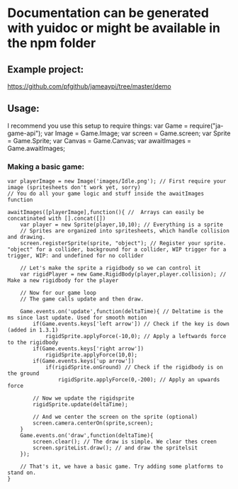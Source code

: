 # Documentation can be generated with yuidoc or might be available in the npm folder

## Example project:
https://github.com/pfgithub/jameaypi/tree/master/demo

## Usage:
I recommend you use this setup to require things:
    var Game = require("ja-game-api");
    var Image = Game.Image;
    var screen = Game.screen;
    var Sprite = Game.Sprite;
    var Canvas = Game.Canvas;
    var awaitImages = Game.awaitImages;
### Making a basic game:
    var playerImage = new Image('images/Idle.png'); // First require your image (spritesheets don't work yet, sorry)
    // You do all your game logic and stuff inside the awaitImages function
    
    awaitImages([playerImage],function(){ //  Arrays can easily be concatinated with [].concat([])
        var player = new Sprite(player,10,10); // Everything is a sprite
        // Sprites are organized into spritesheets, which handle collision and drawing.
        screen.registerSprite(sprite, "object"); // Register your sprite. "object" for a collider, background for a collider, WIP trigger for a trigger, WIP: and undefined for no collider
        
        // Let's make the sprite a rigidbody so we can control it
        var rigidPlayer = new Game.RigidBody(player,player.collision); // Make a new rigidbody for the player
        
        // Now for our game loop
        // The game calls update and then draw.
        
        Game.events.on('update',function(deltaTime){ // Deltatime is the ms since last update. Used for smooth motion
            if(Game.events.keys['left arrow']) // Check if the key is down (added in 1.3.1)
                rigidSprite.applyForce(-10,0); // Apply a leftwards force to the rigidbody
            if(Game.events.keys['right arrow'])
                rigidSprite.applyForce(10,0);
            if(Game.events.keys['up arrow'])
                if(rigidSprite.onGround) // Check if the rigidbody is on the ground
                    rigidSprite.applyForce(0,-200); // Apply an upwards force
            
            // Now we update the rigidsprite
            rigidSprite.update(deltaTime);
            
            // And we center the screen on the sprite (optional)
            screen.camera.centerOn(sprite,screen);
        }
        Game.events.on('draw',function(deltaTime){
            screen.clear(); // The draw is simple. We clear thes creen
            screen.spriteList.draw(); // and draw the spritelsit
        });
        
        // That's it, we have a basic game. Try adding some platforms to stand on.
    }